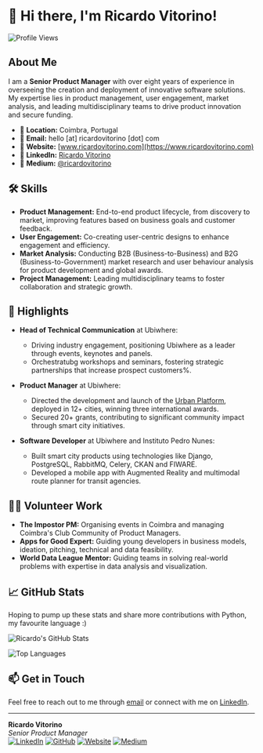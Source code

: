 # 👋 Hi there, I'm Ricardo Vitorino!

![Profile Views](https://komarev.com/ghpvc/?username=rjvitorino&style=flat-square)

## About Me

I am a **Senior Product Manager** with over eight years of experience in overseeing the creation and deployment of innovative software solutions. My expertise lies in product management, user engagement, market analysis, and leading multidisciplinary teams to drive product innovation and secure funding.

- 📍 **Location:** Coimbra, Portugal
- 📧 **Email:** hello [at] ricardovitorino [dot] com
- 🔗 **Website:** [www.ricardovitorino.com](https://www.ricardovitorino.com)
- 💼 **LinkedIn:** [Ricardo Vitorino](https://www.linkedin.com/in/rjvitorino/)
- 📝 **Medium:** [@ricardovitorino](https://medium.com/@ricardovitorino)

## 🛠 Skills

- **Product Management:** End-to-end product lifecycle, from discovery to market, improving features based on business goals and customer feedback.
- **User Engagement:** Co-creating user-centric designs to enhance engagement and efficiency.
- **Market Analysis:** Conducting B2B (Business-to-Business) and B2G (Business-to-Government) market research and user behaviour analysis for product development and global awards.
- **Project Management:** Leading multidisciplinary teams to foster collaboration and strategic growth.

## 🌟 Highlights

- **Head of Technical Communication** at Ubiwhere:
  - Driving industry engagement, positioning Ubiwhere as a leader through events, keynotes and panels.
  - Orchestratubg workshops and seminars, fostering strategic partnerships that increase prospect customers%.

- **Product Manager** at Ubiwhere:
  - Directed the development and launch of the [Urban Platform](https://urbanplatform.city), deployed in 12+ cities, winning three international awards.
  - Secured 20+ grants, contributing to significant community impact through smart city initiatives.

- **Software Developer** at Ubiwhere and Instituto Pedro Nunes:
  - Built smart city products using technologies like Django, PostgreSQL, RabbitMQ, Celery, CKAN and FIWARE.
  - Developed a mobile app with Augmented Reality and multimodal route planner for transit agencies.

## 👩‍💻 Volunteer Work

- **The Impostor PM:** Organising events in Coimbra and managing Coimbra's Club Community of Product Managers.
- **Apps for Good Expert:** Guiding young developers in business models, ideation, pitching, technical and data feasibility.
- **World Data League Mentor:** Guiding teams in solving real-world problems with expertise in data analysis and visualization.

## 📈 GitHub Stats

Hoping to pump up these stats and share more contributions with Python, my favourite language :)

![Ricardo's GitHub Stats](https://github-readme-stats.vercel.app/api?username=rjvitorino&show_icons=true&theme=radical)

![Top Languages](https://github-readme-stats.vercel.app/api/top-langs/?username=rjvitorino&layout=compact&theme=radical)

## 📫 Get in Touch

Feel free to reach out to me through [email](mailto:hello@ricardovitorino.com) or connect with me on [LinkedIn](https://www.linkedin.com/in/rjvitorino/).

---

**Ricardo Vitorino**  
_Senior Product Manager_  
[![LinkedIn](https://img.shields.io/badge/LinkedIn-blue?style=flat&logo=linkedin&labelColor=blue)](https://www.linkedin.com/in/rjvitorino/) [![GitHub](https://img.shields.io/badge/GitHub-black?style=flat&logo=github&labelColor=black)](https://github.com/rjvitorino) [![Website](https://img.shields.io/badge/Website-gray?style=flat&logo=google-chrome&labelColor=gray)](https://www.ricardovitorino.com) [![Medium](https://img.shields.io/badge/Medium-black?style=flat&logo=medium&labelColor=black)](https://medium.com/@ricardovitorino)


<!--
**rjvitorino/rjvitorino** is a ✨ _special_ ✨ repository because its `README.md` (this file) appears on your GitHub profile.

Here are some ideas to get you started:

- 🔭 I’m currently working on ...
- 🌱 I’m currently learning ...
- 👯 I’m looking to collaborate on ...
- 🤔 I’m looking for help with ...
- 💬 Ask me about ...
- 📫 How to reach me: ...
- 😄 Pronouns: ...
- ⚡ Fun fact: ...
-->
